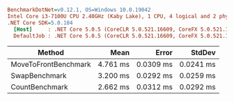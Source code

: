 ``` ini

BenchmarkDotNet=v0.12.1, OS=Windows 10.0.19042
Intel Core i3-7100U CPU 2.40GHz (Kaby Lake), 1 CPU, 4 logical and 2 physical cores
.NET Core SDK=5.0.104
  [Host]     : .NET Core 5.0.5 (CoreCLR 5.0.521.16609, CoreFX 5.0.521.16609), X64 RyuJIT DEBUG
  DefaultJob : .NET Core 5.0.5 (CoreCLR 5.0.521.16609, CoreFX 5.0.521.16609), X64 RyuJIT


```
|               Method |     Mean |     Error |    StdDev |
|--------------------- |---------:|----------:|----------:|
| MoveToFrontBenchmark | 4.761 ms | 0.0309 ms | 0.0241 ms |
|        SwapBenchmark | 3.200 ms | 0.0292 ms | 0.0259 ms |
|       CountBenchmark | 2.662 ms | 0.0312 ms | 0.0292 ms |
